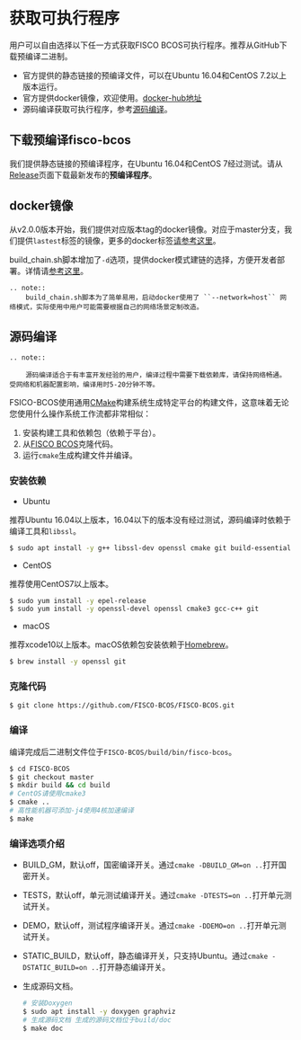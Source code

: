 # 获取可执行程序

用户可以自由选择以下任一方式获取FISCO BCOS可执行程序。推荐从GitHub下载预编译二进制。
- 官方提供的静态链接的预编译文件，可以在Ubuntu 16.04和CentOS 7.2以上版本运行。
- 官方提供docker镜像，欢迎使用。[docker-hub地址](https://hub.docker.com/r/fiscoorg/fiscobcos)
- 源码编译获取可执行程序，参考[源码编译](get_executable.html#id2)。

## 下载预编译fisco-bcos

我们提供静态链接的预编译程序，在Ubuntu 16.04和CentOS 7经过测试。请从[Release](https://github.com/FISCO-BCOS/FISCO-BCOS/releases)页面下载最新发布的**预编译程序**。

## docker镜像

从v2.0.0版本开始，我们提供对应版本tag的docker镜像。对应于master分支，我们提供`lastest`标签的镜像，更多的docker标签[请参考这里](https://hub.docker.com/r/fiscoorg/fiscobcos/tags)。

build_chain.sh脚本增加了`-d`选项，提供docker模式建链的选择，方便开发者部署。详情请[参考这里](build_chain.html#id4)。

```eval_rst
.. note::
    build_chain.sh脚本为了简单易用，启动docker使用了 ``--network=host`` 网络模式，实际使用中用户可能需要根据自己的网络场景定制改造。
```

## 源码编译

```eval_rst
.. note::
    
    源码编译适合于有丰富开发经验的用户，编译过程中需要下载依赖库，请保持网络畅通。受网络和机器配置影响，编译用时5-20分钟不等。
```

FSICO-BCOS使用通用[CMake](https://cmake.org)构建系统生成特定平台的构建文件，这意味着无论您使用什么操作系统工作流都非常相似：
1. 安装构建工具和依赖包（依赖于平台）。
1. 从[FISCO BCOS][FSICO-BCOS-GitHub]克隆代码。
1. 运行`cmake`生成构建文件并编译。

### 安装依赖

- Ubuntu

推荐Ubuntu 16.04以上版本，16.04以下的版本没有经过测试，源码编译时依赖于编译工具和`libssl`。

```bash
$ sudo apt install -y g++ libssl-dev openssl cmake git build-essential autoconf texinfo
```

- CentOS

推荐使用CentOS7以上版本。

```bash
$ sudo yum install -y epel-release
$ sudo yum install -y openssl-devel openssl cmake3 gcc-c++ git
```

- macOS

推荐xcode10以上版本。macOS依赖包安装依赖于[Homebrew](https://brew.sh/)。

```bash
$ brew install -y openssl git
```

### 克隆代码

```bash
$ git clone https://github.com/FISCO-BCOS/FISCO-BCOS.git
```

### 编译

编译完成后二进制文件位于`FISCO-BCOS/build/bin/fisco-bcos`。

```bash
$ cd FISCO-BCOS
$ git checkout master
$ mkdir build && cd build
# CentOS请使用cmake3
$ cmake ..
# 高性能机器可添加-j4使用4核加速编译
$ make
```

### 编译选项介绍

- BUILD_GM，默认off，国密编译开关。通过`cmake -DBUILD_GM=on ..`打开国密开关。
- TESTS，默认off，单元测试编译开关。通过`cmake -DTESTS=on ..`打开单元测试开关。
- DEMO，默认off，测试程序编译开关。通过`cmake -DDEMO=on ..`打开单元测试开关。
- STATIC_BUILD，默认off，静态编译开关，只支持Ubuntu。通过`cmake -DSTATIC_BUILD=on ..`打开静态编译开关。

- 生成源码文档。
    ```bash
    # 安装Doxygen
    $ sudo apt install -y doxygen graphviz
    # 生成源码文档 生成的源码文档位于build/doc
    $ make doc
    ```

[FSICO-BCOS-GitHub]:https://github.com/FISCO-BCOS/FISCO-BCOS
